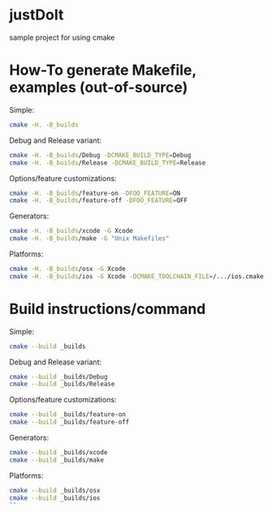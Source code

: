 # justDoIt

sample project for using cmake

# How-To generate Makefile, examples (out-of-source)

Simple:
```sh
cmake -H. -B_builds
```

Debug and Release variant:
```sh
cmake -H. -B_builds/Debug -DCMAKE_BUILD_TYPE=Debug
cmake -H. -B_builds/Release -DCMAKE_BUILD_TYPE=Release
```

Options/feature customizations:
```sh
cmake -H. -B_builds/feature-on -DFOO_FEATURE=ON
cmake -H. -B_builds/feature-off -DFOO_FEATURE=OFF
```

Generators:
```sh
cmake -H. -B_builds/xcode -G Xcode
cmake -H. -B_builds/make -G "Unix Makefiles"
```

Platforms:
```sh
cmake -H. -B_builds/osx -G Xcode
cmake -H. -B_builds/ios -G Xcode -DCMAKE_TOOLCHAIN_FILE=/.../ios.cmake
```

# Build instructions/command
Simple:
```sh
cmake --build _builds
```

Debug and Release variant:
```sh
cmake --build _builds/Debug
cmake --build _builds/Release
```

Options/feature customizations:
```sh
cmake --build _builds/feature-on
cmake --build _builds/feature-off
```

Generators:
```sh
cmake --build _builds/xcode
cmake --build _builds/make
```

Platforms:
```sh
cmake --build _builds/osx
cmake --build _builds/ios
``
